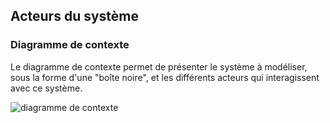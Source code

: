## Acteurs du système

### Diagramme de contexte

Le diagramme de contexte permet de présenter le système à modéliser, sous la forme d'une "boîte noire", et les différents acteurs qui interagissent avec ce système.  

![diagramme de contexte](images/diagramme_contexte.png)